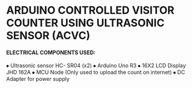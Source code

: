 # <b>ARDUINO CONTROLLED VISITOR COUNTER USING ULTRASONIC SENSOR  (ACVC)      </b>                                                      
 
 


#### ELECTRICAL COMPONENTS USED:
⦁	Ultrasonic sensor HC- SR04 (x2)
⦁	Arduino Uno R3
⦁	16X2 LCD Display JHD 162A
⦁	MCU Node (Only used to upload the count on internet)
⦁	DC Adapter for power supply
